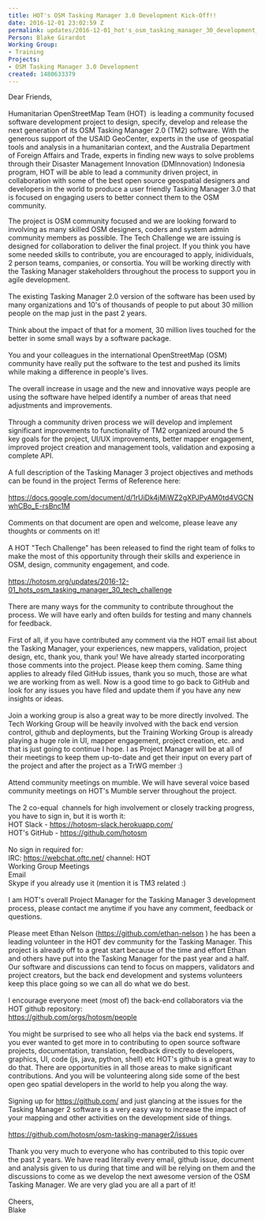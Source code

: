 ```yaml
---
title: HOT's OSM Tasking Manager 3.0 Development Kick-Off!!
date: 2016-12-01 23:02:59 Z
permalink: updates/2016-12-01_hot's_osm_tasking_manager_30_development_kick-off!!
Person: Blake Girardot
Working Group:
- Training
Projects:
- OSM Tasking Manager 3.0 Development
created: 1480633379
---
```


<p>Dear Friends,<br><br>Humanitarian OpenStreetMap Team (HOT)&nbsp; is leading a community focused software development project to design, specify, develop and release the next generation of its OSM Tasking Manager 2.0 (TM2) software. With the generous support of the USAID GeoCenter, experts in the use of geospatial tools and analysis in a humanitarian context, and the Australia Department of Foreign Affairs and Trade, experts in finding new ways to solve problems through their Disaster Management Innovation (DMInnovation) Indonesia program, HOT will be able to lead a community driven project, in collaboration with some of the best open source geospatial designers and developers in the world to produce a user friendly Tasking Manager 3.0 that is focused on engaging users to better connect them to the OSM community.</p><p>The project is OSM community focused and we are looking forward to involving as many skilled OSM designers, coders and system admin community members as possible. The Tech Challenge we are issuing is designed for collaboration to deliver the final project. If you think you have some needed skills to contribute, you are encouraged to apply, inidividuals, 2 person teams, companies, or consortia. You will be working directly with the Tasking Manager stakeholders throughout the process to support you in agile development.<br><br>The existing Tasking Manager 2.0 version of the software has been used by many organizations and 10's of thousands of people to put about 30 million people on the map just in the past 2 years.<br><br>Think about the impact of that for a moment, 30 million lives touched for the better in some small ways by a software package.<br><br>You and your colleagues in the international OpenStreetMap (OSM) community have really put the software to the test and pushed its limits while making a difference in people's lives.<br><br>The overall increase in usage and the new and innovative ways people are using the software have helped identify a number of areas that need adjustments and improvements.<br><br>Through a community driven process we will develop and implement significant improvements to functionality of TM2 organized around the 5 key goals for the project, UI/UX improvements, better mapper engagement, improved project creation and management tools, validation and exposing a complete API.<br><br>A full description of the Tasking Manager 3 project objectives and methods can be found in the project Terms of Reference here:<br><br><a class="linkification-ext" title="Linkification: https://docs.google.com/document/d/1rUiDk4jMiWZ2gXPJPyAM0td4VGCNwhCBo_E-rsBnc1M" href="https://docs.google.com/document/d/1rUiDk4jMiWZ2gXPJPyAM0td4VGCNwhCBo_E-rsBnc1M">https://docs.google.com/document/d/1rUiDk4jMiWZ2gXPJPyAM0td4VGCNwhCBo_E-rsBnc1M</a><br><br>Comments on that document are open and welcome, please leave any thoughts or comments on it!<br><br>A HOT "Tech Challenge" has been released to find the right team of folks to make the most of this opportunity through their skills and experience in OSM, design, community engagement, and code.<br><br><a class="linkification-ext" title="Linkification: https://hotosm.org/updates/2016-12-01_hots_osm_tasking_manager_30_tech_challenge" href="https://hotosm.org/updates/2016-12-01_hots_osm_tasking_manager_30_tech_challenge">https://hotosm.org/updates/2016-12-01_hots_osm_tasking_manager_30_tech_challenge</a><br><br>There are many ways for the community to contribute throughout the process. We will have early and often builds for testing and many channels for feedback.<br><br>First of all, if you have contributed any comment via the HOT email list about the Tasking Manager, your experiences, new mappers, validation, project design, etc, thank you, thank you! We have already started incorporating those comments into the project. Please keep them coming. Same thing applies to already filed GitHub issues, thank you so much, those are what we are working from as well. Now is a good time to go back to GitHub and look for any issues you have filed and update them if you have any new insights or ideas.<br><br>Join a working group is also a great way to be more directly involved. The Tech Working Group will be heavily involved with the back end version control, github and deployments, but the Training Working Group is already playing a huge role in UI, mapper engagement, project creation, etc. and that is just going to continue I hope. I as Project Manager will be at all of their meetings to keep them up-to-date and get their input on every part of the project and after the project as a TrWG member :)<br><br>Attend community meetings on mumble. We will have several voice based community meetings on HOT's Mumble server throughout the project.<br><br>The 2 co-equal&nbsp; channels for high involvement or closely tracking progress, you have to sign in, but it is worth it:<br>HOT Slack - <a class="linkification-ext" title="Linkification: https://hotosm-slack.herokuapp.com/" href="https://hotosm-slack.herokuapp.com/">https://hotosm-slack.herokuapp.com/</a><br>HOT's GitHub - <a class="linkification-ext" title="Linkification: https://github.com/hotosm" href="https://github.com/hotosm">https://github.com/hotosm</a><br><br>No sign in required for:<br>IRC: <a class="linkification-ext" title="Linkification: https://webchat.oftc.net/" href="https://webchat.oftc.net/">https://webchat.oftc.net/</a> channel: HOT<br>Working Group Meetings<br>Email<br>Skype if you already use it (mention it is TM3 related :)<br><br>I am HOT's overall Project Manager for the Tasking Manager 3 development process, please contact me anytime if you have any comment, feedback or questions.<br><br>Please meet Ethan Nelson (<a class="linkification-ext" title="Linkification: https://github.com/ethan-nelson" href="https://github.com/ethan-nelson">https://github.com/ethan-nelson</a> ) he has been a leading volunteer in the HOT dev community for the Tasking Manager. This project is already off to a great start because of the time and effort Ethan and others have put into the Tasking Manager for the past year and a half. Our software and discussions can tend to focus on mappers, validators and project creators, but the back end development and systems volunteers keep this place going so we can all do what we do best.<br><br>I encourage everyone meet (most of) the back-end collaborators via the HOT github repository:<br><a class="linkification-ext" title="Linkification: https://github.com/orgs/hotosm/people" href="https://github.com/orgs/hotosm/people">https://github.com/orgs/hotosm/people</a><br><br>You might be surprised to see who all helps via the back end systems. If you ever wanted to get more in to contributing to open source software projects, documentation, translation, feedback directly to developers, graphics, UI, code (js, java, python, shell) etc HOT's github is a great way to do that. There are opportunities in all those areas to make significant contributions. And you will be volunteering along side some of the best open geo spatial developers in the world to help you along the way.<br><br>Signing up for <a class="linkification-ext" title="Linkification: https://github.com/" href="https://github.com/">https://github.com/</a> and just glancing at the issues for the Tasking Manager 2 software is a very easy way to increase the impact of your mapping and other activities on the development side of things.<br><br><a class="linkification-ext" title="Linkification: https://github.com/hotosm/osm-tasking-manager2/issues" href="https://github.com/hotosm/osm-tasking-manager2/issues">https://github.com/hotosm/osm-tasking-manager2/issues</a><br><br>Thank you very much to everyone who has contributed to this topic over the past 2 years. We have read literally every email, github issue, document and analysis given to us during that time and will be relying on them and the discussions to come as we develop the next awesome version of the OSM Tasking Manager. We are very glad you are all a part of it!<br><br>Cheers,<br>Blake</p>
